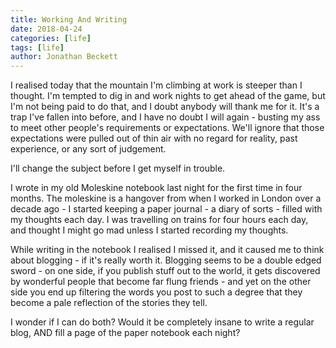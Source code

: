 ```yaml
---
title: Working And Writing
date: 2018-04-24
categories: [life]
tags: [life]
author: Jonathan Beckett
---
```


I realised today that the mountain I'm climbing at work is steeper than I thought. I'm tempted to dig in and work nights to get ahead of the game, but I'm not being paid to do that, and I doubt anybody will thank me for it. It's a trap I've fallen into before, and I have no doubt I will again - busting my ass to meet other people's requirements or expectations. We'll ignore that those expectations were pulled out of thin air with no regard for reality, past experience, or any sort of judgement.

I'll change the subject before I get myself in trouble.

I wrote in my old Moleskine notebook last night for the first time in four months. The moleskine is a hangover from when I worked in London over a decade ago - I started keeping a paper journal - a diary of sorts - filled with my thoughts each day. I was travelling on trains for four hours each day, and thought I might go mad unless I started recording my thoughts.

While writing in the notebook I realised I missed it, and it caused me to think about blogging - if it's really worth it. Blogging seems to be a double edged sword - on one side, if you publish stuff out to the world, it gets discovered by wonderful people that become far flung friends - and yet on the other side you end up filtering the words you post to such a degree that they become a pale reflection of the stories they tell.

I wonder if I can do both? Would it be completely insane to write a regular blog, AND fill a page of the paper notebook each night?